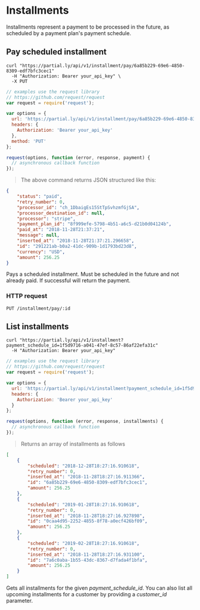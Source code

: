 # Installments

Installments represent a payment to be processed in the future, as scheduled by a payment plan's payment schedule.

## Pay scheduled installment

```shell
curl "https://partial.ly/api/v1/installment/pay/6a85b229-69e6-4850-8309-edf7bfc3cec1"
  -H "Authorization: Bearer your_api_key" \
  -X PUT
```

```javascript
// examples use the request library
// https://github.com/request/request
var request = require('request');

var options = {
  url: 'https://partial.ly/api/v1/installment/pay/6a85b229-69e6-4850-8309-edf7bfc3cec1',
  headers: {
    Authorization: 'Bearer your_api_key'
  },
  method: 'PUT'
};

request(options, function (error, response, payment) {
  // asynchronous callback function
});
```

> The above command returns JSON structured like this:

```json
{
    "status": "paid",
    "retry_number": 0,
    "processor_id": "ch_1DbaigEs15StTpSvhzmfGjSA",
    "processor_destination_id": null,
    "processor": "stripe",
    "payment_plan_id": "8f999efe-5798-4b51-a6c5-d21b0d04124b",
    "paid_at": "2018-11-28T21:37:21",
    "message": null,
    "inserted_at": "2018-11-28T21:37:21.296658",
    "id": "291221ab-b0a2-41dc-909b-1d1793bd23d8",
    "currency": "USD",
    "amount": 256.25
}
```

Pays a scheduled installment. Must be scheduled in the future and not already paid. If successful will return the payment.

### HTTP request

`PUT /installment/pay/:id`

## List installments

```shell
curl "https://partial.ly/api/v1/installment?payment_schedule_id=1f5d9716-a041-47ef-8c57-86af22efa31c"
  -H "Authorization: Bearer your_api_key"
```

```javascript
// examples use the request library
// https://github.com/request/request
var request = require('request');

var options = {
  url: 'https://partial.ly/api/v1/installment?payment_schedule_id=1f5d9716-a041-47ef-8c57-86af22efa31c',
  headers: {
    Authorization: 'Bearer your_api_key'
  }
};

request(options, function (error, response, installments) {
  // asynchronous callback function
});
```
> Returns an array of installments as follows

```json
[
    {
        "scheduled": "2018-12-28T18:27:16.910618",
        "retry_number": 0,
        "inserted_at": "2018-11-28T18:27:16.911366",
        "id": "6a85b229-69e6-4850-8309-edf7bfc3cec1",
        "amount": 256.25
    },
    {
        "scheduled": "2019-01-28T18:27:16.910618",
        "retry_number": 0,
        "inserted_at": "2018-11-28T18:27:16.927898",
        "id": "0caa4d95-2252-4855-8f78-a0ecf426bf09",
        "amount": 256.25
    },
    {
        "scheduled": "2019-02-28T18:27:16.910618",
        "retry_number": 0,
        "inserted_at": "2018-11-28T18:27:16.931100",
        "id": "7a6c0aba-1b55-43dc-8367-d7fada4f1bfa",
        "amount": 256.25
    }
]
```

Gets all installments for the given *payment_schedule_id*. You can also list all upcoming installments for a customer by providing a *customer_id* parameter.
